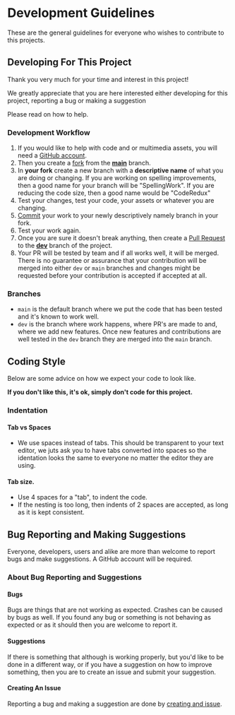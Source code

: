 # Development Guidelines

These are the general guidelines for everyone who wishes to contribute to this projects.

## Developing For This Project

Thank you very much for your time and interest in this project!

We greatly appreciate that you are here interested either developing for this project, reporting a bug or making a suggestion

Please read on how to help.

### Development Workflow

1. If you would like to help with code and or multimedia assets, you will need a [GitHub account](https://github.com/join).
2. Then you create a [fork](https://docs.github.com/en/github/collaborating-with-pull-requests/working-with-forks/about-forks) from the **[main](https://github.com/FlightGearRepublic/FG-1000/tree/main)** branch.
3. In **your fork** create a new branch with a **descriptive name** of what you are doing or changing. If you are working on spelling improvements, then a good name for your branch will be "SpellingWork". If you are reducing the code size, then a good name would be "CodeRedux"
4. Test your changes, test your code, your assets or whatever you are changing.
5. [Commit](https://docs.github.com/en/desktop/contributing-and-collaborating-using-github-desktop/managing-commits) your work to your newly descriptively namely branch in your fork.
6. Test your work again.
7. Once you are sure it doesn't break anything, then create a [Pull Request](https://docs.github.com/en/github/collaborating-with-pull-requests/proposing-changes-to-your-work-with-pull-requests/creating-a-pull-request) to the **[dev](https://github.com/FlightGearRepublic/FG-1000/tree/dev)** branch of the project.
8. Your PR will be tested by team and if all works well, it will be merged. There is no guarantee or assurance that your contribution will be merged into either `dev` or `main` branches and changes might be requested before your contribution is accepted if accepted at all.

### Branches

+ `main` is the default branch where we put the code that has been tested and it's known to work well.
+ `dev` is the branch where work happens, where PR's are made to and, where we add new features. Once new features and contributions are well tested in the `dev` branch they are merged into the `main` branch.

## Coding Style

Below are some advice on how we expect your code to look like.

**If you don't like this, it's ok, simply don't code for this project.**

### Indentation

#### Tab vs Spaces

+ We use spaces instead of tabs. This should be transparent to your text editor, we juts ask you to have tabs converted into spaces so the identation looks the same to everyone no matter the editor they are using.

#### Tab size.

+ Use 4 spaces for a "tab", to indent the code.
+ If the nesting is too long, then indents of 2 spaces are accepted, as long as it is kept consistent.

## Bug Reporting and Making Suggestions

Everyone, developers, users and alike are more than welcome to report bugs and make suggestions. A GitHub account will be required.

### About Bug Reporting and Suggestions

#### Bugs

Bugs are things that are not working as expected. Crashes can be caused by bugs as well.
If you found any bug or something is not behaving as expected or as it should then you are welcome to report it. 

#### Suggestions

If there is something that although is working properly, but you'd like to be done in a different way, or if you have a suggestion on how to improve something, then you are to create an issue and submit your suggestion.

#### Creating An Issue

Reporting a bug and making a suggestion are done by [creating and issue](https://docs.github.com/en/issues/tracking-your-work-with-issues/creating-an-issue).
